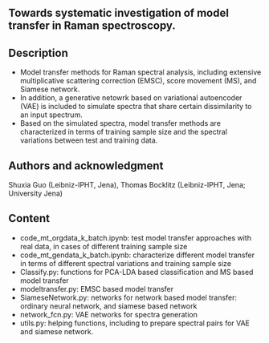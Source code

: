 ## Towards systematic investigation of model transfer in Raman spectroscopy.

## Description
- Model transfer methods for Raman spectral analysis, including extensive multiplicative scattering correction (EMSC), score movement (MS), and Siamese network. 
- In addition, a generative netowrk based on variational autoencoder (VAE) is included to simulate spectra that share certain dissimilarity to an input spectrum. 
- Based on the simulated spectra, model transfer methods are characterized in terms of training sample size and the spectral variations between test and training data.

## Authors and acknowledgment
Shuxia Guo (Leibniz-IPHT, Jena), Thomas Bocklitz (Leibniz-IPHT, Jena; University Jena)

## Content
- code_mt_orgdata_k_batch.ipynb: test model transfer approaches with real data, in cases of different training sample size
- code_mt_gendata_k_batch.ipynb: characterize different model transfer in terms of different spectral variations and training sample size
- Classify.py: functions for PCA-LDA based classification and MS based model transfer
- modeltransfer.py: EMSC based model transfer
- SiameseNetwork.py: networks for network based model transfer: ordinary neural network, and siamese based network
- network_fcn.py: VAE networks for spectra generation
- utils.py: helping functions, including to prepare spectral pairs for VAE and siamese network.



